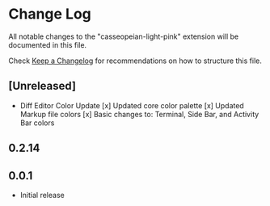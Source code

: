 # Change Log

All notable changes to the "casseopeian-light-pink" extension will be documented in this file.

Check [Keep a Changelog](http://keepachangelog.com/) for recommendations on how to structure this file.

## [Unreleased]
- Diff Editor Color Update
[x] Updated core color palette
[x] Updated Markup file colors
[x] Basic changes to: Terminal, Side Bar, and Activity Bar colors

## 0.2.14

## 0.0.1
- Initial release
